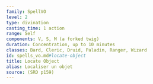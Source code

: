 ```yaml
---
family: SpellVO
level: 2
type: divination
casting_time: 1 action
range: Self
components: V, S, M (a forked twig)
duration: Concentration, up to 10 minutes
classes: Bard, Cleric, Druid, Paladin, Ranger, Wizard
id: spells_vo.md#locate-object
title: Locate Object
alias: Localiser un objet
source: (SRD p159)
---
```


